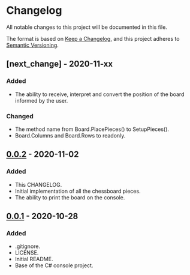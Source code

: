 # Changelog

All notable changes to this project will be documented in this file.

The format is based on [Keep a Changelog](https://keepachangelog.com/en/1.0.0/),
and this project adheres to [Semantic Versioning](https://semver.org/spec/v2.0.0.html).

## [next_change] - 2020-11-xx

### Added

- The ability to receive, interpret and convert the position of the board informed by the user.

### Changed

- The method name from Board.PlacePieces() to SetupPieces().
- Board.Columns and Board.Rows to readonly.

## [0.0.2] - 2020-11-02

### Added

- This CHANGELOG.
- Initial implementation of all the chessboard pieces.
- The ability to print the board on the console.

## [0.0.1] - 2020-10-28

### Added

- .gitignore.
- LICENSE.
- Initial README.
- Base of the C# console project.

[0.0.2]: https://github.com/srjheam/console-chess/compare/v0.0.1...v0.0.2
[0.0.1]: https://github.com/srjheam/console-chess/releases/tag/v0.0.1

